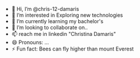 - 👋 Hi, I’m @chris-12-damaris
- 👀 I’m interested in Exploring new technologies
- 🌱 I’m currently learning my bachelor's 
- 💞️ I’m looking to collaborate on..
- 📫  reach me in linkedin "Christina Damaris"
- 😄 Pronouns: ...
- ⚡ Fun fact: Bees can fly higher than mount Everest

<!---
chris-12-damaris/chris-12-damaris is a ✨ special ✨ repository because its `README.md` (this file) appears on your GitHub profile.
You can click the Preview link to take a look at your changes.
--->
